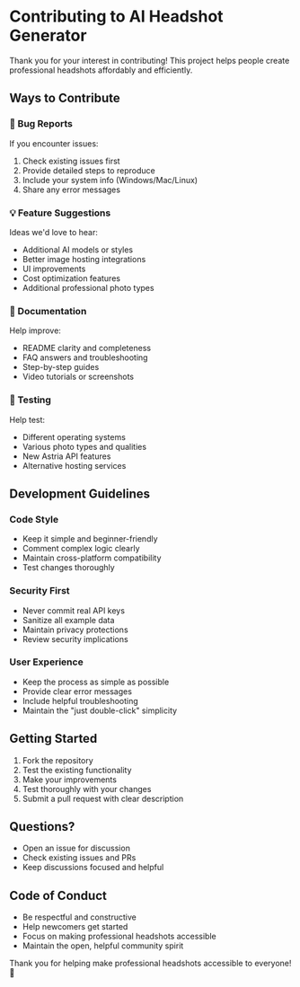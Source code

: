 # Contributing to AI Headshot Generator

Thank you for your interest in contributing! This project helps people create professional headshots affordably and efficiently.

## Ways to Contribute

### 🐛 Bug Reports
If you encounter issues:
1. Check existing issues first
2. Provide detailed steps to reproduce
3. Include your system info (Windows/Mac/Linux)
4. Share any error messages

### 💡 Feature Suggestions  
Ideas we'd love to hear:
- Additional AI models or styles
- Better image hosting integrations
- UI improvements
- Cost optimization features
- Additional professional photo types

### 📝 Documentation
Help improve:
- README clarity and completeness
- FAQ answers and troubleshooting
- Step-by-step guides
- Video tutorials or screenshots

### 🧪 Testing
Help test:
- Different operating systems
- Various photo types and qualities
- New Astria API features
- Alternative hosting services

## Development Guidelines

### Code Style
- Keep it simple and beginner-friendly
- Comment complex logic clearly
- Maintain cross-platform compatibility
- Test changes thoroughly

### Security First
- Never commit real API keys
- Sanitize all example data
- Maintain privacy protections
- Review security implications

### User Experience
- Keep the process as simple as possible
- Provide clear error messages
- Include helpful troubleshooting
- Maintain the "just double-click" simplicity

## Getting Started

1. Fork the repository
2. Test the existing functionality
3. Make your improvements
4. Test thoroughly with your changes
5. Submit a pull request with clear description

## Questions?

- Open an issue for discussion
- Check existing issues and PRs
- Keep discussions focused and helpful

## Code of Conduct

- Be respectful and constructive
- Help newcomers get started
- Focus on making professional headshots accessible
- Maintain the open, helpful community spirit

Thank you for helping make professional headshots accessible to everyone! 🚀

